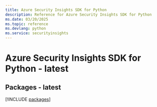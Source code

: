 ```yaml
---
title: Azure Security Insights SDK for Python
description: Reference for Azure Security Insights SDK for Python
ms.date: 03/20/2025
ms.topic: reference
ms.devlang: python
ms.service: securityinsights
---
```

# Azure Security Insights SDK for Python - latest
## Packages - latest
[!INCLUDE [packages](security-insights-index.md)]